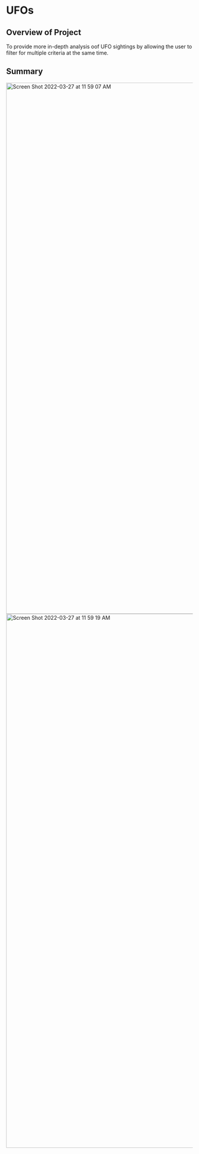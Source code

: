 # UFOs
## Overview of Project 
To provide more in-depth analysis oof UFO sightings by allowing the user to filter for multiple criteria at the same time.  

## Summary

<img width="1430" alt="Screen Shot 2022-03-27 at 11 59 07 AM" src="https://user-images.githubusercontent.com/95730183/160294362-1d81a1ec-b397-4bcf-a038-3f10e80d99c7.png">

<img width="1438" alt="Screen Shot 2022-03-27 at 11 59 19 AM" src="https://user-images.githubusercontent.com/95730183/160294375-daaff6eb-1610-4d14-af7e-bf4dc4d8e28c.png">


